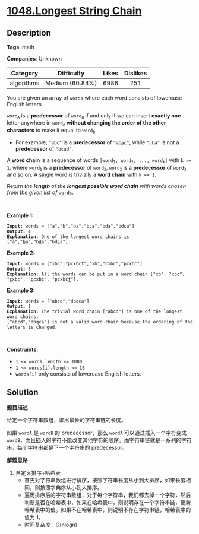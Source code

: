 # [1048.Longest String Chain](https://leetcode.com/problems/longest-string-chain/description/)

## Description

**Tags**: math

**Companies**: Unknown

|  Category  |   Difficulty    | Likes | Dislikes |
| :--------: | :-------------: | :---: | :------: |
| algorithms | Medium (60.84%) | 6986  |   251    |

<p>You are given an array of <code>words</code> where each word consists of lowercase English letters.</p>
<p><code>word<sub>A</sub></code> is a <strong>predecessor</strong> of <code>word<sub>B</sub></code> if and only if we can insert <strong>exactly one</strong> letter anywhere in <code>word<sub>A</sub></code> <strong>without changing the order of the other characters</strong> to make it equal to <code>word<sub>B</sub></code>.</p>
<ul>
  <li>For example, <code>&quot;abc&quot;</code> is a <strong>predecessor</strong> of <code>&quot;ab<u>a</u>c&quot;</code>, while <code>&quot;cba&quot;</code> is not a <strong>predecessor</strong> of <code>&quot;bcad&quot;</code>.</li>
</ul>
<p>A <strong>word chain</strong><em> </em>is a sequence of words <code>[word<sub>1</sub>, word<sub>2</sub>, ..., word<sub>k</sub>]</code> with <code>k &gt;= 1</code>, where <code>word<sub>1</sub></code> is a <strong>predecessor</strong> of <code>word<sub>2</sub></code>, <code>word<sub>2</sub></code> is a <strong>predecessor</strong> of <code>word<sub>3</sub></code>, and so on. A single word is trivially a <strong>word chain</strong> with <code>k == 1</code>.</p>
<p>Return <em>the <strong>length</strong> of the <strong>longest possible word chain</strong> with words chosen from the given list of </em><code>words</code>.</p>
<p>&nbsp;</p>
<p><strong class="example">Example 1:</strong></p>
<pre><code><strong>Input:</strong> words = [&quot;a&quot;,&quot;b&quot;,&quot;ba&quot;,&quot;bca&quot;,&quot;bda&quot;,&quot;bdca&quot;]
<strong>Output:</strong> 4
<strong>Explanation</strong>: One of the longest word chains is [&quot;a&quot;,&quot;<u>b</u>a&quot;,&quot;b<u>d</u>a&quot;,&quot;bd<u>c</u>a&quot;].</code></pre>
<p><strong class="example">Example 2:</strong></p>
<pre><code><strong>Input:</strong> words = [&quot;xbc&quot;,&quot;pcxbcf&quot;,&quot;xb&quot;,&quot;cxbc&quot;,&quot;pcxbc&quot;]
<strong>Output:</strong> 5
<strong>Explanation:</strong> All the words can be put in a word chain [&quot;xb&quot;, &quot;xb<u>c</u>&quot;, &quot;<u>c</u>xbc&quot;, &quot;<u>p</u>cxbc&quot;, &quot;pcxbc<u>f</u>&quot;].</code></pre>
<p><strong class="example">Example 3:</strong></p>
<pre><code><strong>Input:</strong> words = [&quot;abcd&quot;,&quot;dbqca&quot;]
<strong>Output:</strong> 1
<strong>Explanation:</strong> The trivial word chain [&quot;abcd&quot;] is one of the longest word chains.
[&quot;abcd&quot;,&quot;dbqca&quot;] is not a valid word chain because the ordering of the letters is changed.</code></pre>
<p>&nbsp;</p>
<p><strong>Constraints:</strong></p>
<ul>
  <li><code>1 &lt;= words.length &lt;= 1000</code></li>
  <li><code>1 &lt;= words[i].length &lt;= 16</code></li>
  <li><code>words[i]</code> only consists of lowercase English letters.</li>
</ul>

## Solution

**题目描述**

给定一个字符串数组，求出最长的字符串链的长度。

如果 `wordA` 是 `wordB` 的 predecessor，那么 `wordA` 可以通过插入一个字符变成 `wordB`，而且插入的字符不能改变其他字符的顺序。而字符串链就是一系列的字符串，每个字符串都是下一个字符串的 predecessor。

**解题思路**

1. 自定义排序+哈希表
   - 首先对字符串数组进行排序，按照字符串长度从小到大排序，如果长度相同，则按照字典序从小到大排序。
   - 遍历排序后的字符串数组，对于每个字符串，我们都去掉一个字符，然后判断是否在哈希表中，如果在哈希表中，则说明存在一个字符串链，更新哈希表中的值。如果不在哈希表中，则说明不存在字符串链，哈希表中的值为 1。
   - 时间复杂度：O(nlogn)
